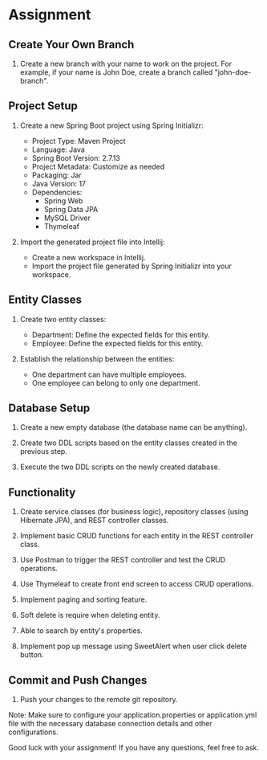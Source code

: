 # Assignment

## Create Your Own Branch

1. Create a new branch with your name to work on the project. For example, if your name is John Doe, create a branch called "john-doe-branch".

## Project Setup

1. Create a new Spring Boot project using Spring Initializr:
    - Project Type: Maven Project
    - Language: Java
    - Spring Boot Version: 2.7.13
    - Project Metadata: Customize as needed
    - Packaging: Jar
    - Java Version: 17
    - Dependencies:
        - Spring Web
        - Spring Data JPA
        - MySQL Driver
        - Thymeleaf

2. Import the generated project file into Intellij:
    - Create a new workspace in Intellij.
    - Import the project file generated by Spring Initializr into your workspace.

## Entity Classes

1. Create two entity classes:
    - Department: Define the expected fields for this entity.
    - Employee: Define the expected fields for this entity.

2. Establish the relationship between the entities:
    - One department can have multiple employees.
    - One employee can belong to only one department.

## Database Setup

1. Create a new empty database (the database name can be anything).

2. Create two DDL scripts based on the entity classes created in the previous step.

3. Execute the two DDL scripts on the newly created database.

## Functionality

1. Create service classes (for business logic), repository classes (using Hibernate JPA), and REST controller classes.

2. Implement basic CRUD functions for each entity in the REST controller class.

3. Use Postman to trigger the REST controller and test the CRUD operations.

4. Use Thymeleaf to create front end screen to access CRUD operations.

5. Implement paging and sorting feature.

6. Soft delete is require when deleting entity.

7. Able to search by entity's properties.

8. Implement pop up message using SweetAlert when user click delete button.

## Commit and Push Changes

1. Push your changes to the remote git repository.



Note: Make sure to configure your application.properties or application.yml file with the necessary database connection details and other configurations.

Good luck with your assignment! If you have any questions, feel free to ask.
